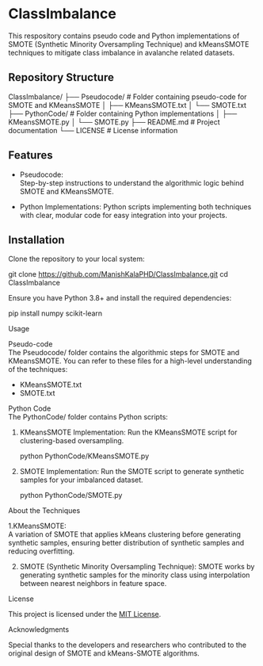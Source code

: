 # ClassImbalance
This respository contains pseudo code and Python implementations of SMOTE (Synthetic Minority Oversampling Technique) and kMeansSMOTE techniques to mitigate class imbalance in avalanche related datasets.


## Repository Structure  


ClassImbalance/
├── Pseudocode/                 # Folder containing pseudo-code for SMOTE and KMeansSMOTE
│   ├── KMeansSMOTE.txt
│   └── SMOTE.txt
├── PythonCode/                 # Folder containing Python implementations
│   ├── KMeansSMOTE.py
│   └── SMOTE.py
├── README.md                   # Project documentation
└── LICENSE                     # License information




## Features  

- Pseudocode:  
  Step-by-step instructions to understand the algorithmic logic behind SMOTE and KMeansSMOTE.  

- Python Implementations: 
  Python scripts implementing both techniques with clear, modular code for easy integration into your projects.


## Installation  

Clone the repository to your local system:  

git clone https://github.com/ManishKalaPHD/ClassImbalance.git
cd ClassImbalance


Ensure you have Python 3.8+ and install the required dependencies:  

pip install numpy scikit-learn



Usage  

Pseudo-code  
The Pseudocode/ folder contains the algorithmic steps for SMOTE and KMeansSMOTE. You can refer to these files for a high-level understanding of the techniques:  
- KMeansSMOTE.txt
- SMOTE.txt  


Python Code  
The PythonCode/ folder contains Python scripts:  
1. KMeansSMOTE Implementation: 
   Run the KMeansSMOTE script for clustering-based oversampling.  
   
   python PythonCode/KMeansSMOTE.py
   

2. SMOTE Implementation: 
   Run the SMOTE script to generate synthetic samples for your imbalanced dataset.  
   
   python PythonCode/SMOTE.py
   

About the Techniques  

1.KMeansSMOTE:  
   A variation of SMOTE that applies kMeans clustering before generating synthetic samples, ensuring better distribution of synthetic samples and reducing overfitting.
   
2. SMOTE (Synthetic Minority Oversampling Technique): 
   SMOTE works by generating synthetic samples for the minority class using interpolation between nearest neighbors in feature space.  



License  

This project is licensed under the [MIT License](LICENSE).



Acknowledgments  

Special thanks to the developers and researchers who contributed to the original design of SMOTE and kMeans-SMOTE algorithms.

